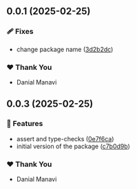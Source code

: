 ## 0.0.1 (2025-02-25)


### 🩹 Fixes

- change package name ([3d2b2dc](https://github.com/DManavi/guardx/commit/3d2b2dc))

### ❤️  Thank You

- Danial Manavi

## 0.0.3 (2025-02-25)


### 🚀 Features

- assert and type-checks ([0e7f6ca](https://github.com/DManavi/guardx/commit/0e7f6ca))
- initial version of the package ([c7b0d9b](https://github.com/DManavi/guardx/commit/c7b0d9b))

### ❤️  Thank You

- Danial Manavi